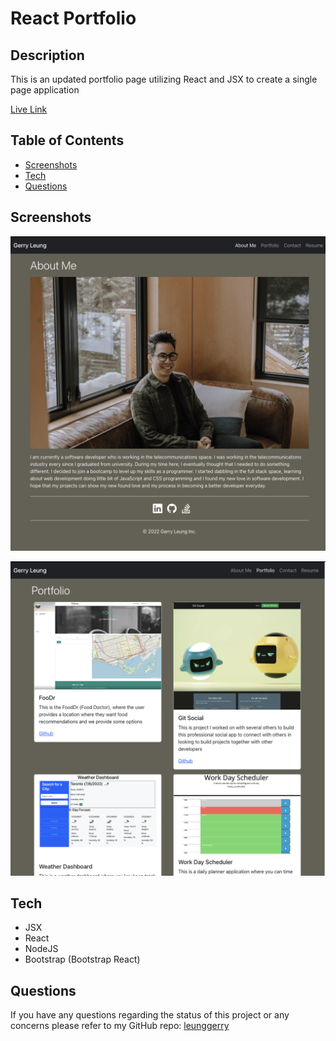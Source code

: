 # React Portfolio

## Description

This is an updated portfolio page utilizing React and JSX to create a single page application

[Live Link](https://leunggerry.github.io/gerry-portfolio-react/)

## Table of Contents

- [Screenshots](#screenshots)
- [Tech](#tech)
- [Questions](#questions)

## Screenshots

![About page](./src/assets/sreenshots/about.png)

![Portfolio page](./src/assets/sreenshots/portfolio.png)

## Tech

- JSX
- React
- NodeJS
- Bootstrap (Bootstrap React)

## Questions

If you have any questions regarding the status of this project or any concerns please refer to my GitHub repo:
[leunggerry](https://github.com/leunggerry)
